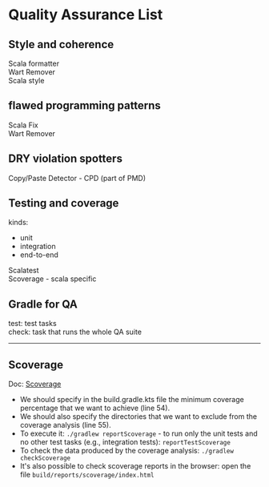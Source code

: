 # Quality Assurance List

## Style and coherence

Scala formatter  
Wart Remover  
Scala style  

## flawed programming patterns

Scala Fix  
Wart Remover  

## DRY violation spotters

Copy/Paste Detector - CPD (part of PMD)

## Testing and coverage
kinds:
 - unit
 - integration
 - end-to-end

Scalatest  
Scoverage - scala specific  

## Gradle for QA

test: test tasks  
check: task that runs the whole QA suite

---

## Scoverage
Doc: [Scoverage](https://github.com/scoverage/gradle-scoverage)
- We should specify in the build.gradle.kts file the minimum coverage percentage that we want to achieve (line 54).
- We should also specify the directories that we want to exclude from the coverage analysis (line 55).
- To execute it: `./gradlew reportScoverage` - to run only the unit tests and no other test tasks (e.g., integration tests): `reportTestScoverage`
- To check the data produced by the coverage analysis: `./gradlew checkScoverage`
- It's also possible to check scoverage reports in the browser: open the file `build/reports/scoverage/index.html`